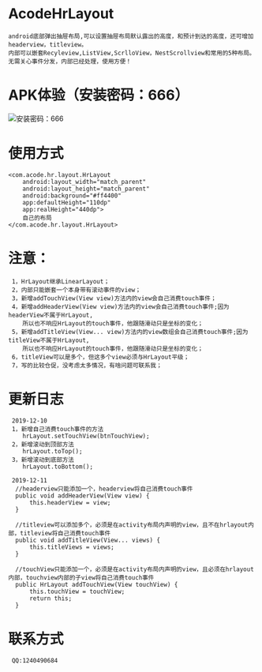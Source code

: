 # AcodeHrLayout
    android底部弹出抽屉布局,可以设置抽屉布局默认露出的高度，和预计到达的高度，还可增加headerview，titleview。
    内部可以嵌套Recyleview,ListView,ScrlloView，NestScrollview和常用的5种布局。
    无需关心事件分发，内部已经处理，使用方便！
# APK体验（安装密码：666）
![安装密码：666](https://github.com/workertao/AcodeHrLayout/blob/master/img/code1.png)
# 使用方式
    <com.acode.hr.layout.HrLayout
        android:layout_width="match_parent"
        android:layout_height="match_parent"
        android:background="#ff4400"
        app:defaultHeight="110dp"
        app:realHeight="440dp">
        自己的布局
    </com.acode.hr.layout.HrLayout>
# 注意：
     1，HrLayout继承LinearLayout；
     2，内部只能嵌套一个本身带有滚动事件的view；
     3，新增addTouchView(View view)方法内的view会自己消费touch事件；
     4，新增addHeaderView(View view)方法内的view会自己消费touch事件;因为headerView不属于HrLayout,
        所以也不响应HrLayout的touch事件，他跟随滑动只是坐标的变化；
     5，新增addTitleView(View... view)方法内的view数组会自己消费touch事件;因为titleView不属于HrLayout,
        所以也不响应HrLayout的touch事件，他跟随滑动只是坐标的变化；
     6，titleView可以是多个，但这多个view必须与HrLayout平级；
     7，写的比较仓促，没考虑太多情况，有啥问题可联系我；
# 更新日志
     2019-12-10
     1，新增自己消费touch事件的方法
        hrLayout.setTouchView(btnTouchView);
     2，新增滚动到顶部方法   
        hrLayout.toTop();
     3，新增滚动到底部方法
        hrLayout.toBottom();
        
     2019-12-11
      //headerview只能添加一个，headerview将自己消费touch事件
      public void addHeaderView(View view) {
          this.headerView = view;
      }
     
      //titleview可以添加多个，必须是在activity布局内声明的view，且不在hrlayout内部，titleview将自己消费touch事件
      public void addTitleView(View... views) {
          this.titleViews = views;
      }
     
      //touchView只能添加一个，必须是在activity布局内声明的view，且必须在hrlayout内部，touchview内部的子view将自己消费touch事件
      public HrLayout addTouchView(View touchView) {
          this.touchView = touchView;
          return this;
      }
# 联系方式
     QQ:1240490684